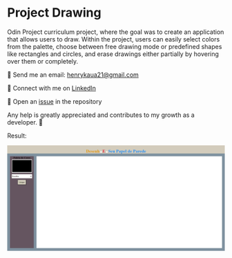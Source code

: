 # Project Drawing 

Odin Project curriculum project, where the goal was to create an application that allows users to draw. Within the project, users can easily select colors from the palette, choose between free drawing mode or predefined shapes like rectangles and circles, and erase drawings either partially by hovering over them or completely.

📧 Send me an email: henrykaua21@gmail.com 

🔗 Connect with me on [LinkedIn](https://www.linkedin.com/in/henry-kaua/)

🐛 Open an [issue](https://github.com/henrymzs/drawing/issues) in the repository 

Any help is greatly appreciated and contributes to my growth as a developer. 🚀


Result:

![Imagem do Projeto Desktop](./src/assets/doc-image/desktop-project.png)